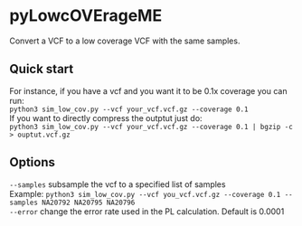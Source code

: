 # pyLowcOVErageME
Convert a VCF to a low coverage VCF with the same samples.
## Quick start
For instance, if you have a vcf and you want it to be 0.1x coverage you can run:\
`python3 sim_low_cov.py --vcf your_vcf.vcf.gz --coverage 0.1` \
If you want to directly compress the outptut just do: \
`python3 sim_low_cov.py --vcf your_vcf.vcf.gz --coverage 0.1 | bgzip -c > ouptut.vcf.gz`

## Options
`--samples` subsample the vcf to a specified list of samples \
Example: `python3 sim_low_cov.py --vcf you_vcf.vcf.gz --coverage 0.1 --samples NA20792 NA20795 NA20796` \
`--error` change the error rate used in the PL calculation. Default is 0.0001
